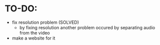 # TO-DO:
  - fix resolution problem (SOLVED)
      - by fixing resolution another problem occured by separating audio from the video 
  - make a website for it
